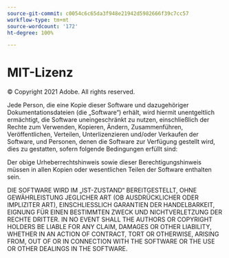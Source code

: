```yaml
---
source-git-commit: c0054c6c65da3f948e21942d5982666f39c7cc57
workflow-type: tm+mt
source-wordcount: '172'
ht-degree: 100%

---
```

# MIT-Lizenz

© Copyright 2021 Adobe. All rights reserved.

Jede Person, die eine Kopie dieser Software und dazugehöriger Dokumentationsdateien (die „Software“) erhält, wird hiermit unentgeltlich ermächtigt, die Software uneingeschränkt zu nutzen, einschließlich der Rechte zum Verwenden, Kopieren, Ändern, Zusammenführen, Veröffentlichen, Verteilen, Unterlizenzieren und/oder Verkaufen der Software, und Personen, denen die Software zur Verfügung gestellt wird, dies zu gestatten, sofern folgende Bedingungen erfüllt sind:

Der obige Urheberrechtshinweis sowie dieser Berechtigungshinweis müssen in allen Kopien oder wesentlichen Teilen der Software enthalten sein.

DIE SOFTWARE WIRD IM „IST-ZUSTAND“ BEREITGESTELLT, OHNE GEWÄHRLEISTUNG JEGLICHER ART (OB AUSDRÜCKLICHER ODER IMPLIZITER ART), EINSCHLIESSLICH GARANTIEN DER HANDELBARKEIT, EIGNUNG FÜR EINEN BESTIMMTEN ZWECK UND NICHTVERLETZUNG DER RECHTE DRITTER. IN NO EVENT SHALL THE AUTHORS OR COPYRIGHT HOLDERS BE
LIABLE FOR ANY CLAIM, DAMAGES OR OTHER LIABILITY, WHETHER IN AN ACTION
OF CONTRACT, TORT OR OTHERWISE, ARISING FROM, OUT OF OR IN CONNECTION WITH THE SOFTWARE OR THE USE OR OTHER DEALINGS IN THE SOFTWARE.
